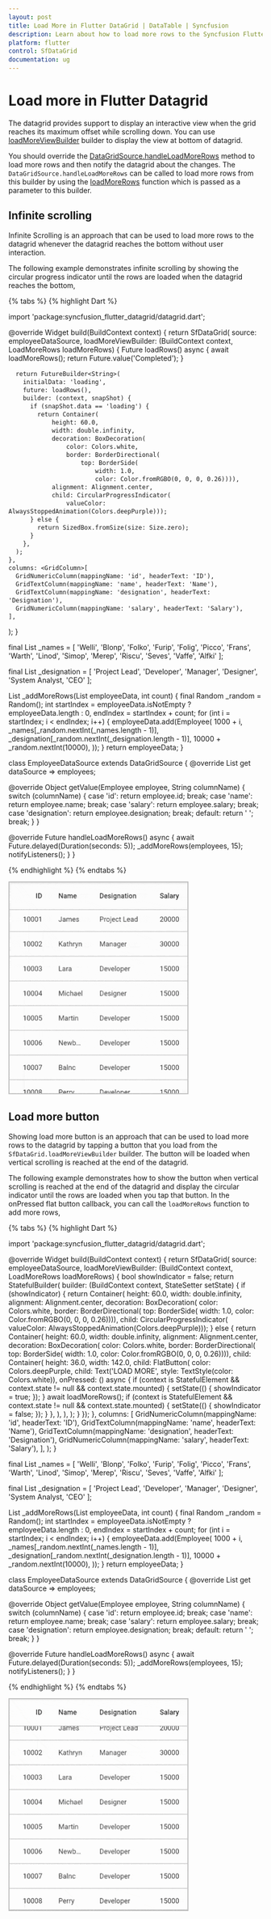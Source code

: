 ```yaml
---
layout: post
title: Load More in Flutter DataGrid | DataTable | Syncfusion
description: Learn about how to load more rows to the Syncfusion Flutter DataGrid at runtime and how to achieve load more through infinite scrolling and load more button.
platform: flutter
control: SfDataGrid
documentation: ug
---
```


# Load more in Flutter Datagrid

The datagrid provides support to display an interactive view when the grid reaches its maximum offset while scrolling down. You can use [loadMoreViewBuilder](https://pub.dev/documentation/syncfusion_flutter_datagrid/latest/datagrid/SfDataGrid/loadMoreViewBuilder.html) builder to display the view at bottom of datagrid. 

You should override the [DataGridSource.handleLoadMoreRows](https://pub.dev/documentation/syncfusion_flutter_datagrid/latest/datagrid/DataGridSource/handleLoadMoreRows.html) method to load more rows and then notify the datagrid about the changes. The `DataGridSource.handleLoadMoreRows` can be called to load more rows from this builder by using the [loadMoreRows](https://pub.dev/documentation/syncfusion_flutter_datagrid/latest/datagrid/LoadMoreRows.html) function which is passed as a parameter to this builder.

## Infinite scrolling

Infinite Scrolling is an approach that can be used to load more rows to the datagrid whenever the datagrid reaches the bottom without user interaction.

The following example demonstrates infinite scrolling by showing the circular progress indicator until the rows are loaded when the datagrid reaches the bottom,

{% tabs %}
{% highlight Dart %} 

import 'package:syncfusion_flutter_datagrid/datagrid.dart';

@override
Widget build(BuildContext context) {
  return SfDataGrid(
    source: employeeDataSource,
    loadMoreViewBuilder: (BuildContext context, LoadMoreRows loadMoreRows) {
      Future<String> loadRows() async {
        await loadMoreRows();
        return Future<String>.value('Completed');
      }

      return FutureBuilder<String>(
        initialData: 'loading',
        future: loadRows(),
        builder: (context, snapShot) {
          if (snapShot.data == 'loading') {
            return Container(
                height: 60.0,
                width: double.infinity,
                decoration: BoxDecoration(
                    color: Colors.white,
                    border: BorderDirectional(
                        top: BorderSide(
                            width: 1.0,
                            color: Color.fromRGBO(0, 0, 0, 0.26)))),
                alignment: Alignment.center,
                child: CircularProgressIndicator(
                    valueColor: AlwaysStoppedAnimation(Colors.deepPurple)));
          } else {
            return SizedBox.fromSize(size: Size.zero);
          }
        },
      );
    },
    columns: <GridColumn>[
      GridNumericColumn(mappingName: 'id', headerText: 'ID'),
      GridTextColumn(mappingName: 'name', headerText: 'Name'),
      GridTextColumn(mappingName: 'designation', headerText: 'Designation'),
      GridNumericColumn(mappingName: 'salary', headerText: 'Salary'),
    ],
  );
}

final List<String> _names = <String>[
  'Welli',
  'Blonp',
  'Folko',
  'Furip',
  'Folig',
  'Picco',
  'Frans',
  'Warth',
  'Linod',
  'Simop',
  'Merep',
  'Riscu',
  'Seves',
  'Vaffe',
  'Alfki'
];

final List<String> _designation = <String>[
  'Project Lead',
  'Developer',
  'Manager',
  'Designer',
  'System Analyst,
  'CEO'
];

List<Employee> _addMoreRows(List<Employee> employeeData, int count) {
  final Random _random = Random();
  int startIndex = employeeData.isNotEmpty ? employeeData.length : 0,
      endIndex = startIndex + count;
  for (int i = startIndex; i < endIndex; i++) {
    employeeData.add(Employee(
      1000 + i,
      _names[_random.nextInt(_names.length - 1)],
      _designation[_random.nextInt(_designation.length - 1)],
      10000 + _random.nextInt(10000),
    ));
  }
  return employeeData;
}

class EmployeeDataSource extends DataGridSource<Employee> {
  @override
  List<Employee> get dataSource => employees;

  @override
  Object getValue(Employee employee, String columnName) {
    switch (columnName) {
      case 'id':
        return employee.id;
        break;
      case 'name':
        return employee.name;
        break;
      case 'salary':
        return employee.salary;
        break;
      case 'designation':
        return employee.designation;
        break;
      default:
        return ' ';
        break;
    }
  }

  @override
  Future<void> handleLoadMoreRows() async {
    await Future.delayed(Duration(seconds: 5));
    _addMoreRows(employees, 15);
    notifyListeners();
  }
}

{% endhighlight %}
{% endtabs %}

![flutter datagrid shows load more with infinite scrolling behavior](images/load-more/flutter-datagrid-load-more-infinite-scrolling.gif)

## Load more button

Showing load more button is an approach that can be used to load more rows to the datagrid by tapping a button that you load from the `SfDataGrid.loadMoreViewBuilder` builder. The button will be loaded when vertical scrolling is reached at the end of the datagrid.

The following example demonstrates how to show the button when vertical scrolling is reached at the end of the datagrid and display the circular indicator until the rows are loaded when you tap that button. In the onPressed flat button callback, you can call the `loadMoreRows` function to add more rows,

{% tabs %}
{% highlight Dart %} 

import 'package:syncfusion_flutter_datagrid/datagrid.dart';

@override
Widget build(BuildContext context) {
  return SfDataGrid(
    source: employeeDataSource,
    loadMoreViewBuilder: (BuildContext context, LoadMoreRows loadMoreRows) {
      bool showIndicator = false;
      return StatefulBuilder(
          builder: (BuildContext context, StateSetter setState) {
        if (showIndicator) {
          return Container(
              height: 60.0,
              width: double.infinity,
              alignment: Alignment.center,
              decoration: BoxDecoration(
                  color: Colors.white,
                  border: BorderDirectional(
                      top: BorderSide(
                          width: 1.0, color: Color.fromRGBO(0, 0, 0, 0.26)))),
              child: CircularProgressIndicator(
                  valueColor: AlwaysStoppedAnimation(Colors.deepPurple)));
        } else {
          return Container(
            height: 60.0,
            width: double.infinity,
            alignment: Alignment.center,
            decoration: BoxDecoration(
                color: Colors.white,
                border: BorderDirectional(
                    top: BorderSide(
                        width: 1.0, color: Color.fromRGBO(0, 0, 0, 0.26)))),
            child: Container(
              height: 36.0,
              width: 142.0,
              child: FlatButton(
                color: Colors.deepPurple,
                child:
                    Text('LOAD MORE', style: TextStyle(color: Colors.white)),
                onPressed: () async {
                  if (context is StatefulElement &&
                      context.state != null &&
                      context.state.mounted) {
                    setState(() {
                      showIndicator = true;
                    });
                  }
                  await loadMoreRows();
                  if (context is StatefulElement &&
                      context.state != null &&
                      context.state.mounted) {
                    setState(() {
                      showIndicator = false;
                    });
                  }
                },
              ),
            ),
          );
        }
      });
    },
    columns: <GridColumn>[
      GridNumericColumn(mappingName: 'id', headerText: 'ID'),
      GridTextColumn(mappingName: 'name', headerText: 'Name'),
      GridTextColumn(mappingName: 'designation', headerText: 'Designation'),
      GridNumericColumn(mappingName: 'salary', headerText: 'Salary'),
    ],
  );
}

final List<String> _names = <String>[
  'Welli',
  'Blonp',
  'Folko',
  'Furip',
  'Folig',
  'Picco',
  'Frans',
  'Warth',
  'Linod',
  'Simop',
  'Merep',
  'Riscu',
  'Seves',
  'Vaffe',
  'Alfki'
];

final List<String> _designation = <String>[
  'Project Lead',
  'Developer',
  'Manager',
  'Designer',
  'System Analyst,
  'CEO'
];

List<Employee> _addMoreRows(List<Employee> employeeData, int count) {
  final Random _random = Random();
  int startIndex = employeeData.isNotEmpty ? employeeData.length : 0,
      endIndex = startIndex + count;
  for (int i = startIndex; i < endIndex; i++) {
    employeeData.add(Employee(
      1000 + i,
      _names[_random.nextInt(_names.length - 1)],
      _designation[_random.nextInt(_designation.length - 1)],
      10000 + _random.nextInt(10000),
    ));
  }
  return employeeData;
}

class EmployeeDataSource extends DataGridSource<Employee> {
  @override
  List<Employee> get dataSource => employees;

  @override
  Object getValue(Employee employee, String columnName) {
    switch (columnName) {
      case 'id':
        return employee.id;
        break;
      case 'name':
        return employee.name;
        break;
      case 'salary':
        return employee.salary;
        break;
      case 'designation':
        return employee.designation;
        break;
      default:
        return ' ';
        break;
    }
  }

  @override
  Future<void> handleLoadMoreRows() async {
    await Future.delayed(Duration(seconds: 5));
    _addMoreRows(employees, 15);
    notifyListeners();
  }
}

{% endhighlight %}
{% endtabs %}

![flutter datagrid shows load more button behavior](images/load-more/flutter-datagrid-load-more-button.gif)